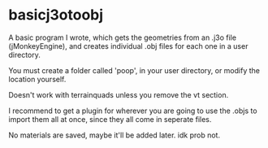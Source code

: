 # basicj3otoobj
A basic program I wrote, which gets the geometries from an .j3o file (jMonkeyEngine), and creates individual .obj files for each one in a user directory.

You must create a folder called 'poop', in your user directory, or modify the location yourself. 

Doesn't work with terrainquads unless you remove the vt section. 

I recommend to get a plugin for wherever you are going to use the .objs to import them all at once, since they all come in seperate files. 

No materials are saved, maybe it'll be added later. idk prob not. 
